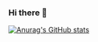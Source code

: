 ### Hi there 👋

[![Anurag's GitHub stats](https://github-readme-stats.vercel.app/api?username=Facico)](https://github.com/anuraghazra/github-readme-stats)
